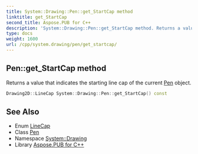 ```yaml
---
title: System::Drawing::Pen::get_StartCap method
linktitle: get_StartCap
second_title: Aspose.PUB for C++
description: 'System::Drawing::Pen::get_StartCap method. Returns a value that indicates the starting line cap of the current Pen object in C++.'
type: docs
weight: 1600
url: /cpp/system.drawing/pen/get_startcap/
---
```

## Pen::get_StartCap method


Returns a value that indicates the starting line cap of the current [Pen](../) object.

```cpp
Drawing2D::LineCap System::Drawing::Pen::get_StartCap() const
```

## See Also

* Enum [LineCap](../../../system.drawing.drawing2d/linecap/)
* Class [Pen](../)
* Namespace [System::Drawing](../../)
* Library [Aspose.PUB for C++](../../../)
